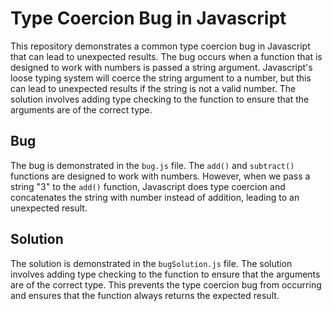 # Type Coercion Bug in Javascript
This repository demonstrates a common type coercion bug in Javascript that can lead to unexpected results. The bug occurs when a function that is designed to work with numbers is passed a string argument. Javascript's loose typing system will coerce the string argument to a number, but this can lead to unexpected results if the string is not a valid number.  The solution involves adding type checking to the function to ensure that the arguments are of the correct type. 

## Bug
The bug is demonstrated in the `bug.js` file. The `add()` and `subtract()` functions are designed to work with numbers. However, when we pass a string "3" to the `add()` function, Javascript does type coercion and concatenates the string with number instead of addition, leading to an unexpected result.

## Solution
The solution is demonstrated in the `bugSolution.js` file. The solution involves adding type checking to the function to ensure that the arguments are of the correct type. This prevents the type coercion bug from occurring and ensures that the function always returns the expected result.